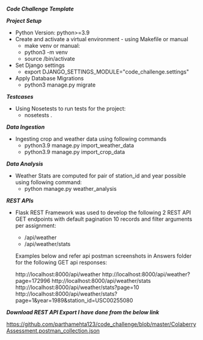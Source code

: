 ***Code Challenge Template***

***Project Setup***

- Python Version: python>=3.9
- Create and activate a virtual environment - using Makefile or manual 
  - make venv or manual: 
  - python3 -m venv <env>
  - source <env>/bin/activate 
- Set Django settings 
  - export DJANGO_SETTINGS_MODULE="code_challenge.settings"
- Apply Database Migrations 
  - python3 manage.py migrate

***Testcases***

- Using Nosetests to run tests for the project:
  - nosetests .
    
***Data Ingestion***

- Ingesting crop and weather data using following commands 
  - python3.9 manage.py import_weather_data 
  - python3.9 manage.py import_crop_data
      
***Data Analysis***

- Weather Stats are computed for pair of station_id and year possible using following command:
  - python manage.py weather_analysis
        
***REST APIs***
        
- Flask REST Framework was used to develop the following 2 REST API GET endpoints with default pagination
  10 records and filter arguments per assignment:
  - /api/weather 
  - /api/weather/stats 
  
  Examples below and refer api postman screenshots in Answers folder for the following GET api responses:

  http://localhost:8000/api/weather
  http://localhost:8000/api/weather?page=172996
  http://localhost:8000/api/weather/stats
  http://localhost:8000/api/weather/stats?page=10
  http://localhost:8000/api/weather/stats?page=1&year=1989&station_id=USC00255080

***Download REST API Export I have done from the below link***

https://github.com/parthamehta123/code_challenge/blob/master/ColaberryAssessment.postman_collection.json
